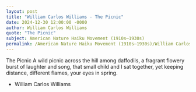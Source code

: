 ```yaml
---
layout: post
title: "William Carlos Williams - The Picnic"
date: 2024-12-30 12:00:00 -0000
author: William Carlos Williams
quote: "The Picnic"
subject: American Nature Haiku Movement (1910s–1930s)
permalink: /American Nature Haiku Movement (1910s–1930s)/William Carlos Williams/William Carlos Williams - The Picnic
---
```


The Picnic
A wild picnic
across the hill
among
daffodils,
a fragrant flowery burst
of laughter and song,
that small child
and I sat together,
yet keeping distance,
different flames,
your eyes in spring.

- William Carlos Williams
